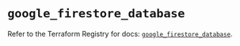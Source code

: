# `google_firestore_database`

Refer to the Terraform Registry for docs: [`google_firestore_database`](https://registry.terraform.io/providers/hashicorp/google/6.34.1/docs/resources/firestore_database).
